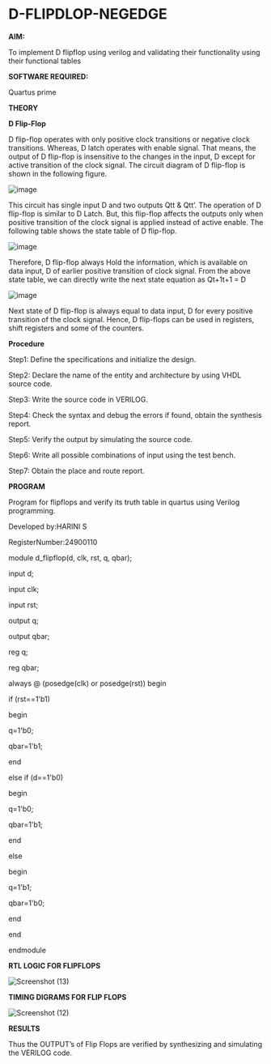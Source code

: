 # D-FLIPDLOP-NEGEDGE

**AIM:**

To implement  D flipflop using verilog and validating their functionality using their functional tables

**SOFTWARE REQUIRED:**

Quartus prime

**THEORY**

**D Flip-Flop**

D flip-flop operates with only positive clock transitions or negative clock transitions. Whereas, D latch operates with enable signal. That means, the output of D flip-flop is insensitive to the changes in the input, D except for active transition of the clock signal. The circuit diagram of D flip-flop is shown in the following figure.

![image](https://github.com/naavaneetha/D-FLIPDLOP-NEGEDGE/assets/154305477/48c81fe8-bc3f-40e7-95e2-519fc155ad51)

This circuit has single input D and two outputs Qtt & Qtt’. The operation of D flip-flop is similar to D Latch. But, this flip-flop affects the outputs only when positive transition of the clock signal is applied instead of active enable. The following table shows the state table of D flip-flop.

![image](https://github.com/naavaneetha/D-FLIPDLOP-NEGEDGE/assets/154305477/e5f3fda7-68ec-4a3a-a0a4-cf6f9cc4ab55)

Therefore, D flip-flop always Hold the information, which is available on data input, D of earlier positive transition of clock signal. From the above state table, we can directly write the next state equation as Qt+1t+1 = D

![image](https://github.com/naavaneetha/D-FLIPDLOP-NEGEDGE/assets/154305477/8592c0d8-2917-4142-91b9-d6c30dd891d2)

Next state of D flip-flop is always equal to data input, D for every positive transition of the clock signal. Hence, D flip-flops can be used in registers, shift registers and some of the counters.

**Procedure**


Step1: Define the specifications and initialize the design. 

Step2: Declare the name of the entity and architecture by using VHDL source code. 

Step3: Write the source code in VERILOG. 

Step4: Check the syntax and debug the errors if found, obtain the synthesis  report.

Step5: Verify the output by simulating the source code. 

Step6: Write all possible combinations of input using the test bench. 

Step7: Obtain the place and route report. 


**PROGRAM**

 Program for flipflops and verify its truth table in quartus using Verilog programming.
 
 Developed by:HARINI S
 
 RegisterNumber:24900110

 module d_flipflop(d, clk, rst, q, qbar); 
 
  input d; 
  
  input clk; 
  
  input rst; 
  
  output q; 
  
  output qbar; 
  
  reg q; 

  reg qbar;
  
  always @ (posedge(clk) or posedge(rst)) begin 
  
   if (rst==1'b1) 
   
  begin 
  
  q=1'b0; 
  
  qbar=1'b1; 
  
  end 
  
   else if (d==1'b0) 
   
  begin 
  
  q=1'b0; 
  
  qbar=1'b1; 
  
  end 
  
   else 
   
  begin 
  
  q=1'b1; 
  
  qbar=1'b0; 
  
  end 
  
  end 
  
  endmodule 


**RTL LOGIC FOR FLIPFLOPS**

![Screenshot (13)](https://github.com/user-attachments/assets/df4038bd-1b0b-4820-9ba1-7fbac70abbc2)


**TIMING DIGRAMS FOR FLIP FLOPS**

![Screenshot (12)](https://github.com/user-attachments/assets/a0f29d5d-d02f-4b73-a386-328957ae767f)


**RESULTS**

Thus the OUTPUT’s of Flip Flops are verified by synthesizing and simulating the VERILOG code.
